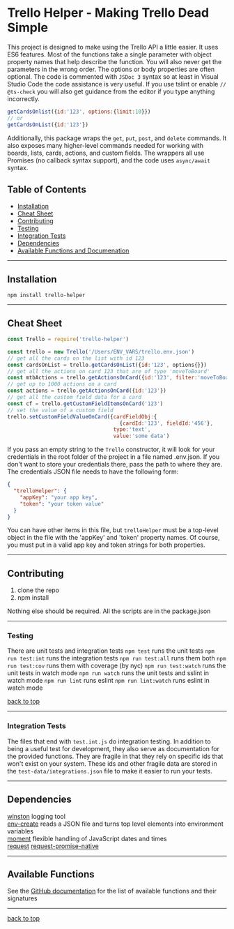 # Trello Helper - Making Trello Dead Simple

This project is designed to make using the Trello API a little easier. It uses ES6 features. Most of the functions take a single parameter with object property names that help describe the function. You will also never get the parameters in the wrong order. The options or body properties are often optional. The code is commented with `JSDoc 3` syntax so at least in Visual Studio Code the code assistance is very useful. If you use tslint or enable `// @ts-check` you will also get guidance from the editor if you type anything incorrectly.

```javascript
getCardsOnlist({id:'123', options:{limit:10}})
// or
getCardsOnList({id:'123'})
```

Additionally, this package wraps the `get`, `put`, `post`, and `delete` commands. It also exposes many higher-level  commands needed for working with boards, lists, cards, actions, and custom fields. The wrappers all use Promises (no callback syntax support), and the code uses `async/await` syntax.

## Table of Contents
- [Installation](#installation)  
- [Cheat Sheet](#cheat-sheet)  
- [Contributing](#contributing)  
- [Testing](#testing)  
- [Integration Tests](#integration-teests)  
- [Dependencies](#dependencies)  
- [Available Functions and Documenation](#available-functions)  

---

## Installation

`npm install trello-helper`

---

## Cheat Sheet

```javascript
const Trello = require('trello-helper')

const trello = new Trello('/Users/ENV_VARS/trello.env.json') 
// get all the cards on the list with id 123
const cardsOnList = trello.getCardsOnList({id:'123', options{}})
// get all the actions on card 123 that are of type 'moveToBoard'
const mtbActions = trello.getActionsOnCard({id:'123', filter:'moveToBoard'})
// get up to 1000 actions on a card
const actions = trello.getActionsOnCard({id:'123'})
// get all the custom field data for a card
const cf = trello.getCustomFieldItemsOnCard('123')
// set the value of a custom field 
trello.setCustomFieldValueOnCard({cardFieldObj:{
                                    {cardId:'123', fieldId:'456'}, 
                                  type:'text', 
                                  value:'some data')
```

If you pass an empty string to the `Trello` constructor, it will look for your credentials in the root folder of the project in a file named .env.json. If you don't want to store your credentials there, pass the path to where they are. The credentials JSON file needs to have the following form:

```JSON
{
  "trelloHelper": {
    "appKey": "your app key",
    "token": "your token value"
  }
}
```

You can have other items in this file, but `trelloHelper` must be a top-level object in the file with the 'appKey' and 'token' property names. Of course, you must put in a valid app key and token strings for both properties.  

---

## Contributing

1. clone the repo
2. npm install 

Nothing else should be required. All the scripts are in the package.json

---

### Testing

There are unit tests and integration tests
`npm test` runs the unit tests
`npm run test:int` runs the integration tests
`npm run test:all` runs them both
`npm run test:cov` runs them with coverage (by nyc)
`npm run test:watch` runs the unit tests in watch mode
`npm run watch` runs the unit tests and sslint in watch mode
`npm run lint` runs eslint
`npm run lint:watch` runs eslint in watch mode

[back to top](#table-of-contents)

---

### Integration Tests

The files that end with `test.int.js` do integration testing. In addition to being a useful test for development, they also serve as documentation for the provided functions. They are fragile in that they rely on specific ids that won't exist on your system. These ids and other fragile data are stored in the `test-data/integrations.json` file to make it easier to run your tests.

---

## Dependencies

[winston](https://www.npmjs.com/package/winston)  logging tool  
[env-create](https://www.npmjs.com/package/env-create) reads a JSON file and turns top level elements into environment variables  
[moment](https://www.npmjs.com/package/moment) flexible handling of JavaScript dates and times  
[request](https://www.npmjs.com/package/request)
[request-promise-native](https://www.npmjs.com/package/request-promise-native)

---

## Available Functions

See the [GitHub documentation]( https://htmlpreview.github.io/?https://raw.githubusercontent.com/Rolias/trello-helper/master/documentation/module-src_trello-TrelloPlus.html) for the list of available functions and their signatures

---
[back to top](#table-of-contents)